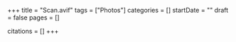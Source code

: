+++
title = "Scan.avif"
tags = ["Photos"]
categories = []
startDate = ""
draft = false
pages = []

citations = []
+++
